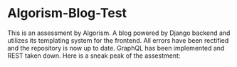# Algorism-Blog-Test

This is an assessment by Algorism. 
A blog powered by Django backend and utilizes its templating system for the frontend. All errors have been rectified and the repository is now up to date.
GraphQL has been implemented and REST taken down.
Here is a sneak peak of the assestment:
